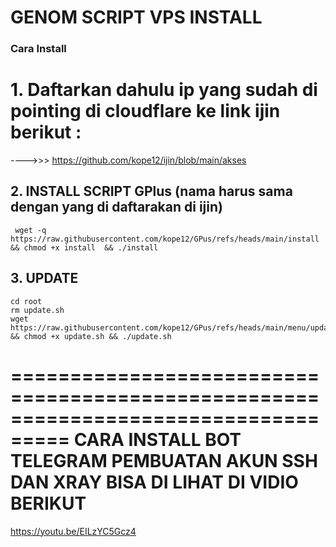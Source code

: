 # GENOM SCRIPT VPS INSTALL


### Cara  Install 

# 1. Daftarkan dahulu ip yang sudah di pointing di cloudflare ke link ijin berikut :

   ---->>>   https://github.com/kope12/ijin/blob/main/akses
   

## 2. INSTALL SCRIPT GPlus (nama harus sama dengan yang di daftarakan di ijin)

```
 wget -q https://raw.githubusercontent.com/kope12/GPus/refs/heads/main/install && chmod +x install  && ./install
```

## 3. UPDATE 

```
cd root
rm update.sh
wget https://raw.githubusercontent.com/kope12/GPus/refs/heads/main/menu/update.sh && chmod +x update.sh && ./update.sh
```



===================================================================================
CARA INSTALL BOT TELEGRAM PEMBUATAN AKUN SSH DAN XRAY BISA DI LIHAT DI VIDIO BERIKUT
====================================================================================


https://youtu.be/EILzYC5Gcz4


